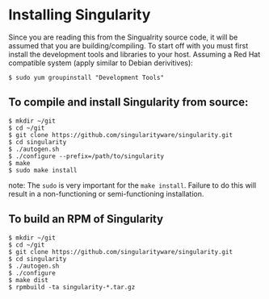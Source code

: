 # Installing Singularity

Since you are reading this from the Singualrity source code, it will be
assumed that you are building/compiling. To start off with you must first
install the development tools and libraries to your host. Assuming a Red
Hat compatible system (apply similar to Debian derivitives):

```
$ sudo yum groupinstall "Development Tools"
```

## To compile and install Singularity from source:

```
$ mkdir ~/git
$ cd ~/git
$ git clone https://github.com/singularityware/singularity.git
$ cd singularity
$ ./autogen.sh
$ ./configure --prefix=/path/to/singularity
$ make
$ sudo make install
```

note: The `sudo` is very important for the `make install`. Failure to do this
will result in a non-functioning or semi-functioning installation.

## To build an RPM of Singularity

```
$ mkdir ~/git
$ cd ~/git
$ git clone https://github.com/singularityware/singularity.git
$ cd singularity
$ ./autogen.sh
$ ./configure
$ make dist
$ rpmbuild -ta singularity-*.tar.gz
```

